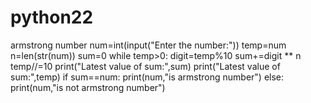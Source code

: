 # python22
armstrong number
num=int(input("Enter the number:"))
temp=num
n=len(str(num))
sum=0
while temp>0:
    digit=temp%10
    sum+=digit ** n
    temp//=10
print("Latest value of sum:",sum)
print("Latest value of sum:",temp)
if sum==num:
    print(num,"is armstrong number")
else:
     print(num,"is not armstrong number")
    
